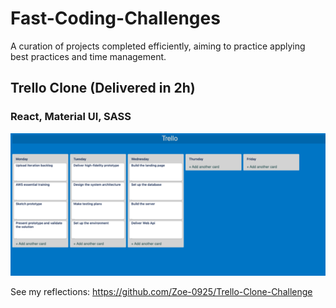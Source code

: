 # Fast-Coding-Challenges
A curation of projects completed efficiently, aiming to practice applying best practices and time management.

## Trello Clone (Delivered in 2h)
### React, Material UI, SASS
![alt text]( https://github.com/Zoe-0925/Trello-Clone-Challenge/blob/master/public/Demo.png)

See my reflections: https://github.com/Zoe-0925/Trello-Clone-Challenge
